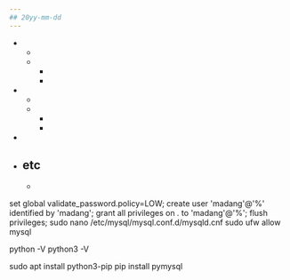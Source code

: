 ```yaml
---
## 20yy-mm-dd
---
```


- 
    - 
    - 
        - 
        - 

- 
    - 
    - 
        - 
        - 

- 

- etc
    - 
    - 

set global validate_password.policy=LOW;
create user 'madang'@'%' identified by 'madang';
grant all privileges on *.* to 'madang'@'%';
flush privileges;
sudo nano /etc/mysql/mysql.conf.d/mysqld.cnf
sudo ufw allow mysql

python -V
python3 -V

sudo apt install python3-pip
pip install pymysql


